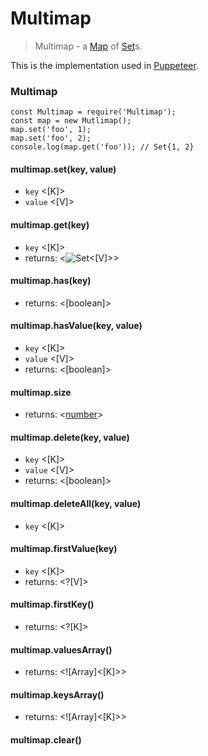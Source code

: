 # Multimap

> Multimap - a [Map] of [Set]s.

This is the implementation used in [Puppeteer](https://github.com/GoogleChrome/puppeteer/).

### Multimap

```
const Multimap = require('Multimap');
const map = new Mutlimap();
map.set('foo', 1);
map.set('foo', 2);
console.log(map.get('foo')); // Set{1, 2}
```

#### multimap.set(key, value)
- `key` <[K]>
- `value` <[V]>

#### multimap.get(key)
- `key` <[K]>
- returns: <![Set]<[V]>>

#### multimap.has(key)
- returns: <[boolean]>

#### multimap.hasValue(key, value)
- `key` <[K]>
- `value` <[V]>
- returns: <[boolean]>

#### multimap.size
- returns: <[number]>

#### multimap.delete(key, value)
- `key` <[K]>
- `value` <[V]>
- returns: <[boolean]>

#### multimap.deleteAll(key, value)
- `key` <[K]>

#### multimap.firstValue(key)
- `key` <[K]>
- returns: <?[V]>

#### multimap.firstKey()
- returns: <?[K]>

#### multimap.valuesArray()
- returns: <![Array]<[K]>>

#### multimap.keysArray()
- returns: <![Array]<[K]>>

#### multimap.clear()


[number]: https://developer.mozilla.org/en-US/docs/Web/JavaScript/Data_structures#Number_type "Number"
[Set]: https://developer.mozilla.org/en-US/docs/Web/JavaScript/Reference/Global_Objects/Set "Set"
[Map]: https://developer.mozilla.org/en-US/docs/Web/JavaScript/Reference/Global_Objects/Map "Map"
